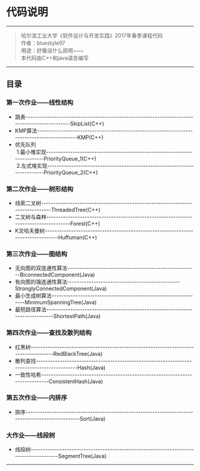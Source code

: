 # 代码说明
---
> 哈尔滨工业大学《软件设计与开发实践》2017年春季课程代码  
> 作者：bluestyle97  
> 用途：好像没什么卵用~~~  
> 本代码由C++和java语言编写

---
## 目录
### 第一次作业——线性结构
* 跳表---------------------------------------------------------------------------------------------SkipList(C++)
* KMP算法-------------------------------------------------------------------------------------------KMP(C++)
* 优先队列   
  1.最小堆实现-------------------------------------------------------------------------PriorityQueue\_1(C++)   
  2.左式堆实现-------------------------------------------------------------------------PriorityQueue\_2(C++)

### 第二次作业——树形结构
* 线索二叉树------------------------------------------------------------------------------ThreadedTree(C++)
* 二叉树与森林------------------------------------------------------------------------------------Forest(C++)
* K叉哈夫曼树--------------------------------------------------------------------------------Huffuman(C++)

### 第三次作业——图结构
* 无向图的双连通性算法------------------------------------------------------BiconnectedComponent(Java)
* 有向图的强连通性算法-----------------------------------------------StronglyConnectedComponent(Java)
* 最小生成树算法---------------------------------------------------------------MinimumSpanningTree(Java)
* 最短路径算法-----------------------------------------------------------------------------ShortestPath(Java)

### 第四次作业——查找及散列结构
* 红黑树------------------------------------------------------------------------------------RedBlackTree(Java)
* 散列查找-------------------------------------------------------------------------------------------Hash(Java)
* 一致性哈希-----------------------------------------------------------------------------ConsistentHash(Java)

### 第五次作业——内排序
* 排序-------------------------------------------------------------------------------------------------Sort(Java)

### 大作业——线段树
* 线段树--------------------------------------------------------------------------------------SegmentTree(Java)
---
